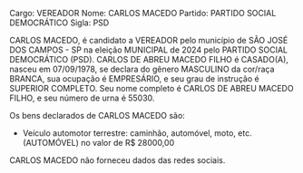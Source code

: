 Cargo: VEREADOR
Nome: CARLOS MACEDO
Partido: PARTIDO SOCIAL DEMOCRÁTICO
Sigla: PSD

CARLOS MACEDO, é candidato a VEREADOR pelo município de SÃO JOSÉ DOS CAMPOS - SP na eleição MUNICIPAL de 2024 pelo PARTIDO SOCIAL DEMOCRÁTICO (PSD).
CARLOS DE ABREU MACEDO FILHO é CASADO(A), nasceu em 07/09/1978, se declara do gênero MASCULINO da cor/raça BRANCA, sua ocupação é EMPRESÁRIO, e seu grau de instrução é SUPERIOR COMPLETO.
Seu nome completo é CARLOS DE ABREU MACEDO FILHO, e seu número de urna é 55030.

Os bens declarados de CARLOS MACEDO são: 
- Veículo automotor terrestre: caminhão, automóvel, moto, etc. (AUTOMÓVEL) no valor de R$ 28000,00

CARLOS MACEDO não forneceu dados das redes sociais.